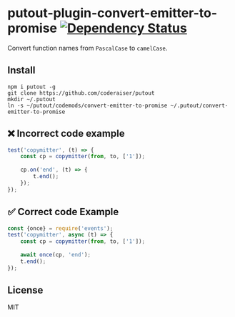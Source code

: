 # putout-plugin-convert-emitter-to-promise [![Dependency Status][DependencyStatusIMGURL]][DependencyStatusURL]

[DependencyStatusURL]:      https://david-dm.org/coderaiser/putout?path=codemods/convert-emitter-to-promise
[DependencyStatusIMGURL]:   https://david-dm.org/coderaiser/putout.svg?path=codemods/convert-emitter-to-promise

Convert function names from `PascalCase` to `camelCase`.

## Install

```
npm i putout -g
git clone https://github.com/coderaiser/putout
mkdir ~/.putout
ln -s ~/putout/codemods/convert-emitter-to-promise ~/.putout/convert-emitter-to-promise
```

## ❌ Incorrect code example

```js
test('copymitter', (t) => {
    const cp = copymitter(from, to, ['1']);
    
    cp.on('end', (t) => {
        t.end();
    });
});
```

## ✅ Correct code Example

```js
const {once} = require('events');
test('copymitter', async (t) => {
    const cp = copymitter(from, to, ['1']);
    
    await once(cp, 'end');
    t.end();
});
```

## License

MIT

